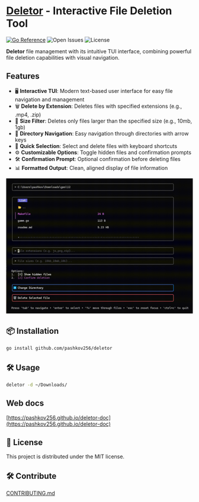 

# [Deletor](https://pashkov256.github.io/deletor-doc) - Interactive File Deletion Tool
[![Go Reference](https://pkg.go.dev/badge/github.com/pashkov256/deletor/v1.svg)](https://pkg.go.dev/github.com/pashkov256/deletor)
![Open Issues](https://img.shields.io/github/issues/pashkov256/deletor)
![License](https://img.shields.io/badge/license-MIT-blue)

**Deletor** file management with its intuitive TUI interface, combining powerful file deletion capabilities with visual navigation.



## Features
- 🖥️ **Interactive TUI**: Modern text-based user interface for easy file navigation and management
- 🗑️ **Delete by Extension**: Deletes files with specified extensions (e.g., .mp4, .zip)
- 📏 **Size Filter**: Deletes only files larger than the specified size (e.g., 10mb, 1gb)
- 📂 **Directory Navigation**: Easy navigation through directories with arrow keys
- 🎯 **Quick Selection**: Select and delete files with keyboard shortcuts
- ⚙️ **Customizable Options**: Toggle hidden files and confirmation prompts
- 🛠️ **Confirmation Prompt**: Optional confirmation before deleting files
- 📊 **Formatted Output**: Clean, aligned display of file information

<p align="center">
  <img src="https://raw.githubusercontent.com/pashkov256/media/refs/heads/main/deletor.gif" alt="Project Banner" />
</p>

## 📦 Installation
```bash
go install github.com/pashkov256/deletor
```



## 🛠 Usage

```bash
deletor -d ~/Downloads/ 
```

## Web docs
[https://pashkov256.github.io/deletor-doc](https://pashkov256.github.io/deletor-doc)

## 📜 License
This project is distributed under the MIT license.


## 🛠 Contribute
[CONTRIBUTING.md](https://github.com/pashkov256/deletor/blob/main/CONTRIBUTING.md)

